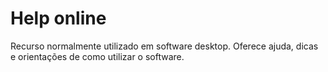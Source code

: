 # Help online
Recurso normalmente utilizado em software desktop. Oferece ajuda, dicas e orientações de como utilizar o software. 